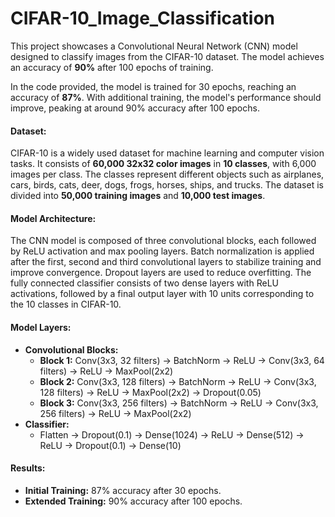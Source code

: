 # CIFAR-10_Image_Classification
This project showcases a Convolutional Neural Network (CNN) model designed to classify images from the CIFAR-10 dataset. The model achieves an accuracy of **90%** after 100 epochs of training.

In the code provided, the model is trained for 30 epochs, reaching an accuracy of **87%**. With additional training, the model's performance should improve, peaking at around 90% accuracy after 100 epochs.

#### Dataset:
CIFAR-10 is a widely used dataset for machine learning and computer vision tasks. It consists of **60,000 32x32 color images** in **10 classes**, with 6,000 images per class. The classes represent different objects such as airplanes, cars, birds, cats, deer, dogs, frogs, horses, ships, and trucks. The dataset is divided into **50,000 training images** and **10,000 test images**.

#### Model Architecture:
The CNN model is composed of three convolutional blocks, each followed by ReLU activation and max pooling layers. Batch normalization is applied after the first, second and third convolutional layers to stabilize training and improve convergence. Dropout layers are used to reduce overfitting. The fully connected classifier consists of two dense layers with ReLU activations, followed by a final output layer with 10 units corresponding to the 10 classes in CIFAR-10.

#### Model Layers:
- **Convolutional Blocks:**
  - **Block 1:** Conv(3x3, 32 filters) → BatchNorm → ReLU → Conv(3x3, 64 filters) → ReLU → MaxPool(2x2)
  - **Block 2:** Conv(3x3, 128 filters) → BatchNorm → ReLU → Conv(3x3, 128 filters) → ReLU → MaxPool(2x2) → Dropout(0.05)
  - **Block 3:** Conv(3x3, 256 filters) → BatchNorm → ReLU → Conv(3x3, 256 filters) → ReLU → MaxPool(2x2)
- **Classifier:**
  - Flatten → Dropout(0.1) → Dense(1024) → ReLU → Dense(512) → ReLU → Dropout(0.1) → Dense(10)

#### Results:
- **Initial Training:** 87% accuracy after 30 epochs.
- **Extended Training:** 90% accuracy after 100 epochs.
